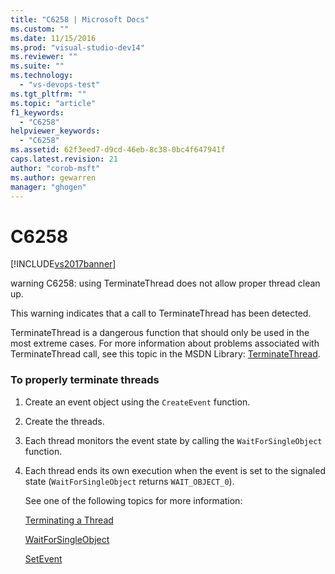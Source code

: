```yaml
---
title: "C6258 | Microsoft Docs"
ms.custom: ""
ms.date: 11/15/2016
ms.prod: "visual-studio-dev14"
ms.reviewer: ""
ms.suite: ""
ms.technology: 
  - "vs-devops-test"
ms.tgt_pltfrm: ""
ms.topic: "article"
f1_keywords: 
  - "C6258"
helpviewer_keywords: 
  - "C6258"
ms.assetid: 62f3eed7-d9cd-46eb-8c38-0bc4f647941f
caps.latest.revision: 21
author: "corob-msft"
ms.author: gewarren
manager: "ghogen"
---
```

# C6258
[!INCLUDE[vs2017banner](../includes/vs2017banner.md)]

warning C6258: using TerminateThread does not allow proper thread clean up.  
  
 This warning indicates that a call to TerminateThread has been detected.  
  
 TerminateThread is a dangerous function that should only be used in the most extreme cases. For more information about problems associated with TerminateThread call, see this topic in the MSDN Library: [TerminateThread](http://go.microsoft.com/fwlink/?LinkId=150233).  
  
### To properly terminate threads  
  
1. Create an event object using the `CreateEvent` function.  
  
2. Create the threads.  
  
3. Each thread monitors the event state by calling the `WaitForSingleObject` function.  
  
4. Each thread ends its own execution when the event is set to the signaled state (`WaitForSingleObject` returns `WAIT_OBJECT_0`).  
  
   See one of the following topics for more information:  
  
   [Terminating a Thread](http://go.microsoft.com/fwlink/?LinkId=150234)  
  
   [WaitForSingleObject](http://go.microsoft.com/fwlink/?LinkId=150235)  
  
   [SetEvent](http://go.microsoft.com/fwlink/?LinkId=150232)




